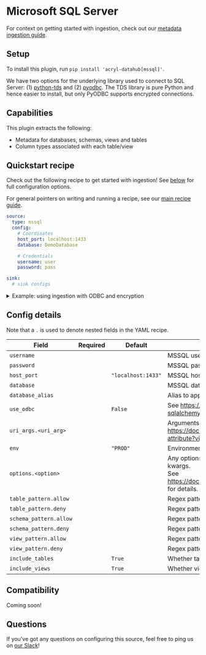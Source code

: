 # Microsoft SQL Server

For context on getting started with ingestion, check out our [metadata ingestion guide](../README.md).

## Setup

To install this plugin, run `pip install 'acryl-datahub[mssql]'`.

We have two options for the underlying library used to connect to SQL Server: (1) [python-tds](https://github.com/denisenkom/pytds) and (2) [pyodbc](https://github.com/mkleehammer/pyodbc). The TDS library is pure Python and hence easier to install, but only PyODBC supports encrypted connections.

## Capabilities

This plugin extracts the following:

- Metadata for databases, schemas, views and tables
- Column types associated with each table/view

## Quickstart recipe

Check out the following recipe to get started with ingestion! See [below](#config-details) for full configuration options.

For general pointers on writing and running a recipe, see our [main recipe guide](../README.md#recipes).

```yml
source:
  type: mssql
  config:
    # Coordinates
    host_port: localhost:1433
    database: DemoDatabase

    # Credentials
    username: user
    password: pass

sink:
  # sink configs
```

<details>
  <summary>Example: using ingestion with ODBC and encryption</summary>

This requires you to have already installed the Microsoft ODBC Driver for SQL Server.
See https://docs.microsoft.com/en-us/sql/connect/python/pyodbc/step-1-configure-development-environment-for-pyodbc-python-development?view=sql-server-ver15

```yml
source:
  type: mssql
  config:
    # Coordinates
    host_port: localhost:1433
    database: DemoDatabase

    # Credentials
    username: admin
    password: password

    # Options
    uri_args:
      driver: "ODBC Driver 17 for SQL Server"
      Encrypt: "yes"
      TrustServerCertificate: "Yes"
      ssl: "True"

sink:
  # sink configs
```

</details>

## Config details

Note that a `.` is used to denote nested fields in the YAML recipe.

| Field                  | Required | Default            | Description                                                                                                                                                                             |
| ---------------------- | -------- | ------------------ | --------------------------------------------------------------------------------------------------------------------------------------------------------------------------------------- |
| `username`             |          |                    | MSSQL username.                                                                                                                                                                         |
| `password`             |          |                    | MSSQL password.                                                                                                                                                                         |
| `host_port`            |          | `"localhost:1433"` | MSSQL host URL.                                                                                                                                                                         |
| `database`             |          |                    | MSSQL database.                                                                                                                                                                         |
| `database_alias`       |          |                    | Alias to apply to database when ingesting.                                                                                                                                              |
| `use_odbc`             |          | `False`            | See https://docs.sqlalchemy.org/en/14/dialects/mssql.html#module-sqlalchemy.dialects.mssql.pyodbc.                                                                                      |
| `uri_args.<uri_arg>`   |          |                    | Arguments to URL-encode when connecting. See https://docs.microsoft.com/en-us/sql/connect/odbc/dsn-connection-string-attribute?view=sql-server-ver15.                                   |
| `env`                  |          | `"PROD"`           | Environment to use in namespace when constructing URNs.                                                                                                                                 |
| `options.<option>`     |          |                    | Any options specified here will be passed to SQLAlchemy's `create_engine` as kwargs.<br />See https://docs.sqlalchemy.org/en/14/core/engines.html#sqlalchemy.create_engine for details. |
| `table_pattern.allow`  |          |                    | Regex pattern for tables to include in ingestion.                                                                                                                                       |
| `table_pattern.deny`   |          |                    | Regex pattern for tables to exclude from ingestion.                                                                                                                                     |
| `schema_pattern.allow` |          |                    | Regex pattern for schemas to include in ingestion.                                                                                                                                      |
| `schema_pattern.deny`  |          |                    | Regex pattern for schemas to exclude from ingestion.                                                                                                                                    |
| `view_pattern.allow`   |          |                    | Regex pattern for views to include in ingestion.                                                                                                                                        |
| `view_pattern.deny`    |          |                    | Regex pattern for views to exclude from ingestion.                                                                                                                                      |
| `include_tables`       |          | `True`             | Whether tables should be ingested.                                                                                                                                                      |
| `include_views`        |          | `True`             | Whether views should be ingested.                                                                                                                                                       |

## Compatibility

Coming soon!

## Questions

If you've got any questions on configuring this source, feel free to ping us on [our Slack](https://slack.datahubproject.io/)!

